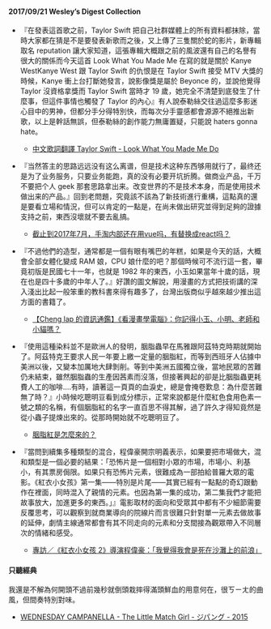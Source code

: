 #### 2017/09/21 Wesley’s Digest Collection

- 『在發表這首歌之前，Taylor Swift 把自己社群媒體上的所有資料都抹除，當時大家都在猜是不是要發表新歌而之後，又上傳了三隻關於蛇的影片，新專輯取名 reputation 讓大家知道，這張專輯大概跟之前的風波還有自己的名譽有很大的關係而今天這首 Look What You Made Me 在寫的就是關於 Kanye WestKanye West 跟 Taylor Swift 的仇恨是在 Taylor Swift 接受 MTV 大獎的時候，Kanye 衝上台打斷她發言，說影像獎是屬於 Beyonce 的，並說他覺得 Taylor 沒資格拿獎而 Taylor Swift 當時才 19 歲，她完全不清楚到底發生了什麼事，但這件事情也觸發了 Taylor 的內心』有人說泰勒絲交往過這麼多影迷心目中的男神，但都分手分得特別快，而每次分手靈感都會源源不絕推出新歌，以上是幹話無誤，但泰勒絲的創作能力無庸置疑，只能說 haters gonna hate。
  - [中文歌詞翻譯 Taylor Swift - Look What You Made Me Do](http://hjk897456321.pixnet.net/blog/post/343633754-%E4%B8%AD%E6%96%87%E6%AD%8C%E8%A9%9E%E7%BF%BB%E8%AD%AFTaylor%20Swift%20-%20Look%20What%20You%20Made%20Me%20Do)
  
- 『当然答主的思路远远没有这么离谱，但是技术这种东西够用就行了，最终还是为了业务服务，只要业务能跑，真的没有必要开坑折腾。做商业产品，千万不要把个人 geek 那套思路拿出来。改变世界的不是技术本身，而是使用技术做出来的产品。』回到老問題，究竟該不該為了新技術進行重構，這點真的還是要看立場和情況，但可以肯定的一點是，在尚未做出研究並得到足夠的證據支持之前，東西沒壞就不要去亂搞。
  - [截止到2017年7月，手淘内部还在用vue吗，有替换成react吗？](https://www.zhihu.com/question/63222133/answer/206812503)
  
- 『不過他們的造型，通常都是一個有眼有嘴巴的年糕，如果是今天的話，大概會全部女體化變成 RAM 娘，CPU 娘什麼的吧？那個時候可不流行這一套，畢竟初版是民國七十一年，也就是 1982 年的東西，小玉如果當年十歲的話，現在也是四十多歲的中年人了。』好讚的圖文解說，用漫畫的方式把技術講的深入淺出比起一般笨重的教科書來得有趣多了，台灣出版商似乎越來越少推出這方面的書籍了。
  - [【Cheng lap 的資訊通鑑】《看漫畫學電腦》：你記得小玉、小明、老師和小貓嗎？](https://www.inside.com.tw/2017/08/25/read-comics-to-learn-computer)
  
- 『使用這種染料並不是歐洲人的發明，胭脂蟲早在馬雅跟阿茲特克時期就開始了。阿茲特克王要求人民一年要上繳一定量的胭脂紅，而等到西班牙人佔據中美洲以後，又變本加厲地大肆剝削。等到中美洲五國獨立後，當地民眾的苦難仍未結束，雖然胭脂蟲的生產因茜素而沒落，但接著興起的卻是比胭脂蟲更耗費人工的咖啡….有時，讀著這一頁頁的血淚史，總是會掩卷歎息：為什麼苦難無了時？』小時候吃聰明豆看到成分標示，正常來說都是什麼紅色食用色素一號之類的名稱，有個胭脂紅的名字一直百思不得其解，過了許久才得知竟然是從小蟲子提煉出來的。從那時開始就不吃聰明豆了。
  - [胭脂紅是怎麼來的？](http://pansci.asia/archives/70327)


- 『當問到續集多種類型的混合，程偉豪開宗明義表示，如果要把市場做大，混和類型是一個必要的結果：「恐怖片是一個相對小眾的市場，市場小、利基小，有其票房侷限。如果只有恐怖片元素，很難成為一部拍給普羅大眾的電影。《紅衣小女孩》第一集——特別是片尾——其實已經有一點點的奇幻跟動作在裡面，同時混入了親情的元素。也因為第一集的成功，第二集我們才能把故事放大，加進更多的東西。」』電影取材的面向和受眾其中都有不少細節需要反覆思考，可以觀察到就商業導向的院線片而言很難只針對單一元素去做故事的延伸，劇情主線通常都會有其不同走向的元素和分支間接為觀眾帶入不同層次的情緒和感受。
  - [專訪／《紅衣小女孩 2》導演程偉豪：「我覺得我會是死在沙灘上的前浪」](http://punchline.asia/archives/45714)





#### 只聽經典
我還是不解為何開頭不過前幾秒就倒頭栽摔得滿頭鮮血的用意何在，很ㄎㄧㄤ的曲風，但間奏特別對味。
- [WEDNESDAY CAMPANELLA - The Little Match Girl - ジパング - 2015](https://www.youtube.com/watch?v=FuuUfP4uJEk)